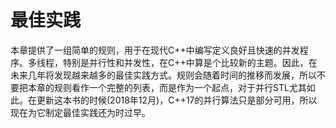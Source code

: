 # 最佳实践

本章提供了一组简单的规则，用于在现代C++中编写定义良好且快速的并发程序。多线程，特别是并行性和并发性，在C++中算是个比较新的主题。因此，在未来几年将发现越来越多的最佳实践方式。规则会随着时间的推移而发展，所以不要把本章的规则看作一个完整的列表，而是作为一个起点，对于并行STL尤其如此。在更新这本书的时候(2018年12月)，C++17的并行算法只是部分可用，所以现在为它制定最佳实践还为时过早。